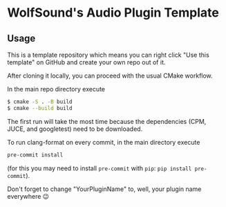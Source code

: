 # WolfSound's Audio Plugin Template

## Usage

This is a template repository which means you can right click "Use this template" on GitHub and create your own repo out of it.

After cloning it locally, you can proceed with the usual CMake workflow.

In the main repo directory execute

```bash
$ cmake -S . -B build
$ cmake --build build
```

The first run will take the most time because the dependencies (CPM, JUCE, and googletest) need to be downloaded.

To run clang-format on every commit, in the main directory execute

```bash
pre-commit install
```

(for this you may need to install `pre-commit` with `pip`: `pip install pre-commit`).

Don't forget to change "YourPluginName" to, well, your plugin name everywhere 😉

